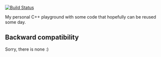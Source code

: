 [![Build Status](https://travis-ci.org/atablash/atablash.svg?branch=master)](https://travis-ci.org/atablash/atablash)

My personal C++ playground with some code that hopefully can be reused some day.

Backward compatibility
----------------------
Sorry, there is none :)

